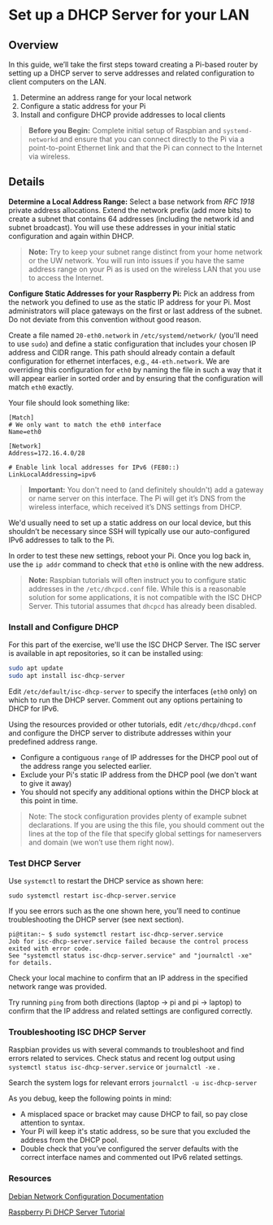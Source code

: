 # Set up a DHCP Server for your LAN
## Overview
In this guide, we’ll take the first steps toward creating a Pi-based router by setting up a DHCP server to serve addresses and related configuration to client computers on the LAN.


1. Determine an address range for your local network
2. Configure a static address for your Pi
3. Install and configure DHCP provide addresses to local clients

> __Before you Begin:__ Complete initial setup of Raspbian and `systemd-networkd` and ensure that you can connect directly to the Pi via a point-to-point Ethernet link and that the Pi can connect to the Internet via wireless. 

## Details

**Determine a Local Address Range:** Select a base network from _RFC 1918_ private address allocations. Extend the network prefix (add more bits) to create a subnet that contains 64 addresses (including the network id and subnet broadcast). You will use these addresses in your initial static configuration and again within DHCP.

> __Note:__ Try to keep your subnet range distinct from your home network or the UW network. You will run into issues if you have the same address range on your Pi as is used on the wireless LAN that you use to access the Internet.

**Configure Static Addresses for your Raspberry Pi:** Pick an address from the network you defined to use as the static IP address for your Pi. Most administrators will place gateways on the first or last address of the subnet. Do not deviate from this convention without good reason.

Create a file named `20-eth0.network` in  `/etc/systemd/network/` (you'll need to use `sudo`) and define a static configuration that includes your chosen IP address and CIDR range. This path should already contain a default configuration for ethernet interfaces, e.g., `44-eth.network`. We are overriding this configuration for `eth0` by naming the file in such a way that it will appear earlier in sorted order and by ensuring that the configuration will match `eth0` exactly.

Your file should look something like:

```
[Match]
# We only want to match the eth0 interface
Name=eth0

[Network]
Address=172.16.4.0/28

# Enable link local addresses for IPv6 (FE80::)
LinkLocalAddressing=ipv6
```

> **Important:** You don't need to (and definitely shouldn't) add a gateway or name server on this interface. The Pi will get it’s DNS from the wireless interface, which received it’s DNS settings from DHCP. 

We'd usually need to set up a static address on our local device, but this shouldn’t be necessary since SSH will typically use our auto-configured IPv6 addresses to talk to the Pi. 

In order to test these new settings, reboot your Pi. Once you log back in, use the `ip addr` command to check that `eth0` is online with the new address.

> __Note:__ Raspbian tutorials will often instruct you to configure static addresses in the `/etc/dhcpcd.conf` file. While this is a reasonable solution for some applications, it is not compatible with the ISC DHCP Server. This tutorial assumes that `dhcpcd` has already been disabled.

### Install and Configure DHCP
For this part of the exercise, we'll use the ISC DHCP Server. The ISC server is available in apt repositories, so it can be installed using:

```bash
sudo apt update
sudo apt install isc-dhcp-server
```

Edit `/etc/default/isc-dhcp-server` to specify the interfaces (`eth0` only) on which to run the DHCP server. Comment out any options pertaining to DHCP for IPv6.

Using the resources provided or other tutorials, edit `/etc/dhcp/dhcpd.conf` and configure the DHCP server to distribute addresses within your predefined address range. 

* Configure a contiguous `range` of IP addresses for the DHCP pool out of the address range you selected earlier.
* Exclude your Pi's static IP address from the DHCP pool (we don't want to give it away)
* You should not specify any additional options within the DHCP block at this point in time. 


> Note: The stock configuration provides plenty of example subnet declarations. If you are using the this file, you should comment out the lines at the top of the file that specify global settings for nameservers and domain (we won’t use them right now).

### Test DHCP Server
Use `systemctl` to restart the DHCP service as shown here:

`sudo systemctl restart isc-dhcp-server.service`

If you see errors such as the one shown here, you’ll need to continue troubleshooting the DHCP server (see next section).

```
pi@titan:~ $ sudo systemctl restart isc-dhcp-server.service
Job for isc-dhcp-server.service failed because the control process exited with error code.
See "systemctl status isc-dhcp-server.service" and "journalctl -xe" for details.
```

Check your local machine to confirm that an IP address in the specified network range was provided.

Try running `ping` from both directions (laptop -> pi and pi -> laptop) to confirm that the IP address and related settings are configured correctly.


### Troubleshooting ISC DHCP Server

Raspbian provides us with several commands to troubleshoot and find errors related to services. Check status and recent log output using `systemctl status isc-dhcp-server.service` or `journalctl -xe`  .

Search the system logs for relevant errors `journalctl -u isc-dhcp-server`

As you debug, keep the following points in mind:
* A misplaced space or bracket may cause DHCP to fail, so pay close attention to syntax.
* Your Pi will keep it's static address, so be sure that you excluded the address from the DHCP pool.
* Double check that you’ve configured the server defaults with the correct interface names and commented out IPv6 related settings.

### Resources
[Debian Network Configuration Documentation](https://wiki.debian.org/NetworkConfiguration#Configuring_the_interface_manually)

[Raspberry Pi DHCP Server Tutorial](http://www.noveldevices.co.uk/rp-dhcp-server)

